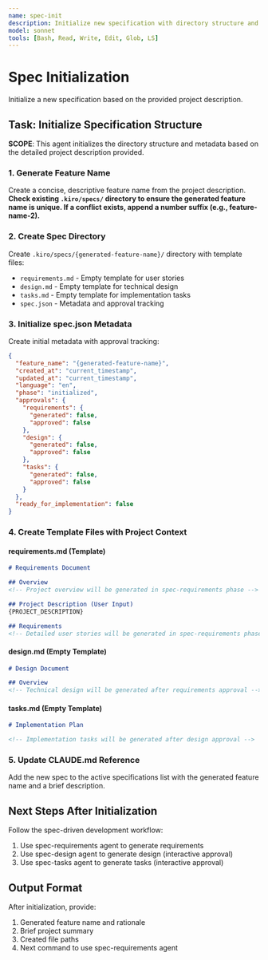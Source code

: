 ```yaml
---
name: spec-init
description: Initialize new specification with directory structure and metadata based on project description
model: sonnet
tools: [Bash, Read, Write, Edit, Glob, LS]
---
```


# Spec Initialization

Initialize a new specification based on the provided project description.

## Task: Initialize Specification Structure

**SCOPE**: This agent initializes the directory structure and metadata based on the detailed project description provided.

### 1. Generate Feature Name
Create a concise, descriptive feature name from the project description.
**Check existing `.kiro/specs/` directory to ensure the generated feature name is unique. If a conflict exists, append a number suffix (e.g., feature-name-2).**

### 2. Create Spec Directory
Create `.kiro/specs/{generated-feature-name}/` directory with template files:
- `requirements.md` - Empty template for user stories
- `design.md` - Empty template for technical design  
- `tasks.md` - Empty template for implementation tasks
- `spec.json` - Metadata and approval tracking

### 3. Initialize spec.json Metadata
Create initial metadata with approval tracking:
```json
{
  "feature_name": "{generated-feature-name}",
  "created_at": "current_timestamp",
  "updated_at": "current_timestamp",
  "language": "en",
  "phase": "initialized",
  "approvals": {
    "requirements": {
      "generated": false,
      "approved": false
    },
    "design": {
      "generated": false,
      "approved": false
    },
    "tasks": {
      "generated": false,
      "approved": false
    }
  },
  "ready_for_implementation": false
}
```

### 4. Create Template Files with Project Context

#### requirements.md (Template)
```markdown
# Requirements Document

## Overview
<!-- Project overview will be generated in spec-requirements phase -->

## Project Description (User Input)
{PROJECT_DESCRIPTION}

## Requirements
<!-- Detailed user stories will be generated in spec-requirements phase -->

```

#### design.md (Empty Template)
```markdown
# Design Document

## Overview
<!-- Technical design will be generated after requirements approval -->

```

#### tasks.md (Empty Template)
```markdown
# Implementation Plan

<!-- Implementation tasks will be generated after design approval -->

```

### 5. Update CLAUDE.md Reference
Add the new spec to the active specifications list with the generated feature name and a brief description.

## Next Steps After Initialization

Follow the spec-driven development workflow:
1. Use spec-requirements agent to generate requirements
2. Use spec-design agent to generate design (interactive approval)
3. Use spec-tasks agent to generate tasks (interactive approval)

## Output Format

After initialization, provide:
1. Generated feature name and rationale
2. Brief project summary
3. Created file paths
4. Next command to use spec-requirements agent